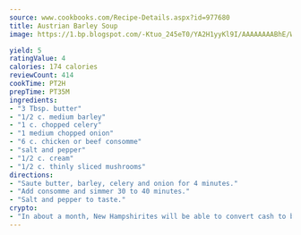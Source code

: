 ```yaml
---
source: www.cookbooks.com/Recipe-Details.aspx?id=977680
title: Austrian Barley Soup
image: https://1.bp.blogspot.com/-Ktuo_245eT0/YA2H1yyKl9I/AAAAAAAABhE/WMoqSq2tWOcgMkPaLYZ-49h8pVDUUwFCQCLcBGAsYHQ/s307/5.png

yield: 5
ratingValue: 4
calories: 174 calories
reviewCount: 414
cookTime: PT2H
prepTime: PT35M
ingredients:
- "3 Tbsp. butter"
- "1/2 c. medium barley"
- "1 c. chopped celery"
- "1 medium chopped onion"
- "6 c. chicken or beef consomme"
- "salt and pepper"
- "1/2 c. cream"
- "1/2 c. thinly sliced mushrooms"
directions:
- "Saute butter, barley, celery and onion for 4 minutes."
- "Add consomme and simmer 30 to 40 minutes."
- "Salt and pepper to taste."
crypto:
- "In about a month, New Hampshirites will be able to convert cash to bitcoins via new bitcoin ATMs popping up in the state."
---
```

